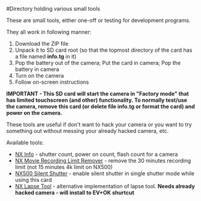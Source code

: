 #Directory holding various small tools

These are small tools, either one-off or testing for development programs.

They all work in following manner:
  1. Download the ZIP file
  2. Unpack it to SD card root (so that the topmost directory of the card has a file named **info.tg** in it)
  3. Pop the battery out of the camera; Put the card in camera; Pop the battery in camera
  4. Turn on the camera
  5. Follow on-screen instructions

**IMPORTANT - This SD card will start the camera in "Factory mode" that has limited touchscreen (and other) functionality. To normally test/use the camera, remove this card (or delete file info.tg or format the card) and power on the camera.**

These tools are useful if don't want to hack your camera or you want to try something out without messing your already hacked camera, etc.

Available tools:
  - [NX Info](https://github.com/ottokiksmaler/nx500_nx1_modding/blob/master/tools/nxinfo.zip?raw=true) - shutter count, power on count, flash count for a camera
  - [NX Movie Recording Limit Remover](https://github.com/ottokiksmaler/nx500_nx1_modding/blob/master/tools/nx_rec_limit_remover.zip?raw=true) - remove the 30 minutes recording limit (not 15 minutes 4k limit on NX500)
  - [NX500 Silent Shutter](https://github.com/ottokiksmaler/nx500_nx1_modding/blob/master/tools/nx500silent.zip?raw=true) - enable silent shutter in single shutter mode while using this card
  - [NX Lapse Tool](https://github.com/ottokiksmaler/nx500_nx1_modding/blob/master/tools/install_lapse.zip?raw=true) - alternative implementation of lapse tool. **Needs already hacked camera - will install to EV+OK shurtcut**
